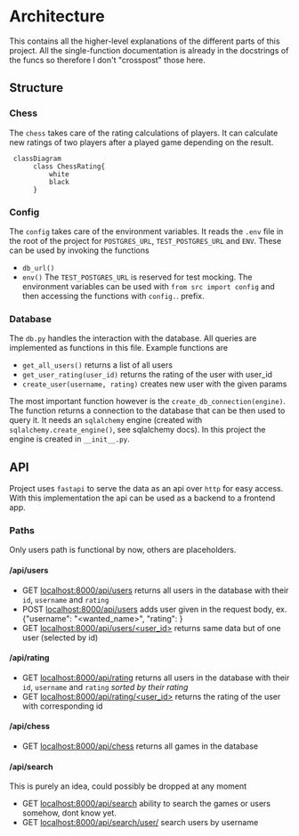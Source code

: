# Architecture

This contains all the higher-level explanations of the different
parts of this project. All the single-function documentation
is already in the docstrings of the funcs so therefore I don't
"crosspost" those here.

## Structure

### Chess
The `chess` takes care of the rating calculations of players. It
can calculate new ratings of two players after a played game
depending on the result.


```mermaid
 classDiagram
      class ChessRating{
          white
          black
      }
```

### Config
The `config` takes care of the environment variables. It reads the `.env` file in the root of the project for `POSTGRES_URL`,
`TEST_POSTGRES_URL` and `ENV`. These can be used by invoking the functions
* `db_url()`
* `env()`
The `TEST_POSTGRES_URL` is reserved for test mocking.
The environment variables can be used with `from src import config` and then accessing the functions with `config.`. prefix.

### Database
The `db.py` handles the interaction with the database. All queries are implemented as functions in this file.
Example functions are
* `get_all_users()` returns a list of all users
* `get_user_rating(user_id)` returns the rating of the user with user_id
* `create_user(username, rating)` creates new user with the given params

The most important function however is the `create_db_connection(engine)`.
The function returns a connection to the database that can be then
used to query it. It needs an `sqlalchemy` engine (created with `sqlalchemy.create_engine()`, see sqlalchemy docs).
In this project the engine is created in `__init__.py`.

###

## API
Project uses `fastapi` to serve the data as an api over `http` for
easy access. With this implementation the api can be used as
a backend to a frontend app.

### Paths

Only users path is functional by now, others are placeholders.

#### /api/users

* GET [localhost:8000/api/users](http://localhost:8000/api/users) returns all users in the database with their `id`, `username` and `rating`
* POST [localhost:8000/api/users](http://localhost:8000/api/users) adds user given in the request body, ex. {"username": "<wanted_name>", "rating": <int>}
* GET [localhost:8000/api/users/<user_id>](http://localhost:8000/api/users/<user_id>) returns same data but of one user (selected by id)

#### /api/rating

* GET [localhost:8000/api/rating](http://localhost:8000/api/rating) returns all users in the database with their `id`, `username` and `rating` *sorted by their rating*
* GET [localhost:8000/api/rating/<user_id>](http://localhost:8000/api/rating/<user_id>) returns the rating of the user with corresponding id

#### /api/chess

* GET [localhost:8000/api/chess](http://localhost:8000/api/chess) returns all games in the database

#### /api/search
This is purely an idea, could possibly be dropped at any moment

* GET [localhost:8000/api/search](http://localhost:8000/api/search) ability to search the games or users somehow, dont know yet.
* GET [localhost:8000/api/search/user/<username>](http://localhost:8000/api/search/user/<username>) search users by username
